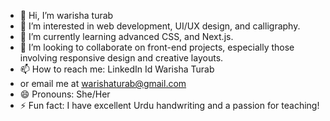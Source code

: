 - 👋 Hi, I’m warisha turab
- 👀 I’m interested in web development, UI/UX design, and calligraphy.
- 🌱 I’m currently learning advanced CSS, and Next.js.
- 💞️ I’m looking to collaborate on front-end projects, especially those involving responsive design and creative layouts.
- 📫 How to reach me: LinkedIn Id Warisha Turab
- or email me at warishaturab@gmail.com
- 😄 Pronouns: She/Her
- ⚡ Fun fact: I have excellent Urdu handwriting and a passion for teaching!

<!---
warisha234/warisha234 is a ✨ special ✨ repository because its `README.md` (this file) appears on your GitHub profile.
You can click the Preview link to take a look at your changes.
--->
